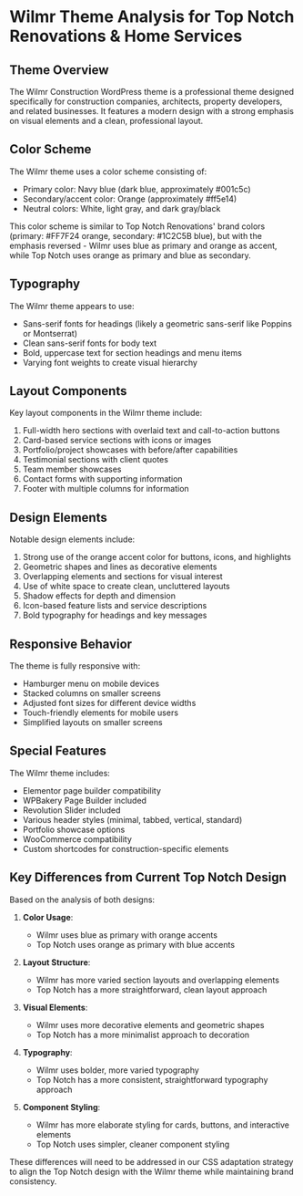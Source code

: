 # Wilmr Theme Analysis for Top Notch Renovations & Home Services

## Theme Overview
The Wilmr Construction WordPress theme is a professional theme designed specifically for construction companies, architects, property developers, and related businesses. It features a modern design with a strong emphasis on visual elements and a clean, professional layout.

## Color Scheme
The Wilmr theme uses a color scheme consisting of:
- Primary color: Navy blue (dark blue, approximately #001c5c)
- Secondary/accent color: Orange (approximately #ff5e14)
- Neutral colors: White, light gray, and dark gray/black

This color scheme is similar to Top Notch Renovations' brand colors (primary: #FF7F24 orange, secondary: #1C2C5B blue), but with the emphasis reversed - Wilmr uses blue as primary and orange as accent, while Top Notch uses orange as primary and blue as secondary.

## Typography
The Wilmr theme appears to use:
- Sans-serif fonts for headings (likely a geometric sans-serif like Poppins or Montserrat)
- Clean sans-serif fonts for body text
- Bold, uppercase text for section headings and menu items
- Varying font weights to create visual hierarchy

## Layout Components
Key layout components in the Wilmr theme include:
1. Full-width hero sections with overlaid text and call-to-action buttons
2. Card-based service sections with icons or images
3. Portfolio/project showcases with before/after capabilities
4. Testimonial sections with client quotes
5. Team member showcases
6. Contact forms with supporting information
7. Footer with multiple columns for information

## Design Elements
Notable design elements include:
1. Strong use of the orange accent color for buttons, icons, and highlights
2. Geometric shapes and lines as decorative elements
3. Overlapping elements and sections for visual interest
4. Use of white space to create clean, uncluttered layouts
5. Shadow effects for depth and dimension
6. Icon-based feature lists and service descriptions
7. Bold typography for headings and key messages

## Responsive Behavior
The theme is fully responsive with:
- Hamburger menu on mobile devices
- Stacked columns on smaller screens
- Adjusted font sizes for different device widths
- Touch-friendly elements for mobile users
- Simplified layouts on smaller screens

## Special Features
The Wilmr theme includes:
- Elementor page builder compatibility
- WPBakery Page Builder included
- Revolution Slider included
- Various header styles (minimal, tabbed, vertical, standard)
- Portfolio showcase options
- WooCommerce compatibility
- Custom shortcodes for construction-specific elements

## Key Differences from Current Top Notch Design
Based on the analysis of both designs:

1. **Color Usage**: 
   - Wilmr uses blue as primary with orange accents
   - Top Notch uses orange as primary with blue accents

2. **Layout Structure**:
   - Wilmr has more varied section layouts and overlapping elements
   - Top Notch has a more straightforward, clean layout approach

3. **Visual Elements**:
   - Wilmr uses more decorative elements and geometric shapes
   - Top Notch has a more minimalist approach to decoration

4. **Typography**:
   - Wilmr uses bolder, more varied typography
   - Top Notch has a more consistent, straightforward typography approach

5. **Component Styling**:
   - Wilmr has more elaborate styling for cards, buttons, and interactive elements
   - Top Notch uses simpler, cleaner component styling

These differences will need to be addressed in our CSS adaptation strategy to align the Top Notch design with the Wilmr theme while maintaining brand consistency.
